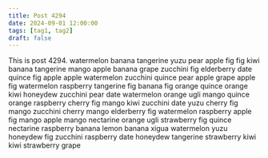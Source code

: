 ```yaml
---
title: Post 4294
date: 2024-09-01 12:00:00
tags: [tag1, tag2]
draft: false
---
```

This is post 4294.
watermelon
banana
tangerine
yuzu
pear
apple
fig
fig
kiwi
banana
tangerine
mango
apple
banana
grape
zucchini
fig
elderberry
date
quince
fig
apple
apple
watermelon
zucchini
quince
pear
apple
grape
apple
fig
watermelon
raspberry
tangerine
fig
banana
fig
orange
quince
orange
kiwi
honeydew
zucchini
pear
date
watermelon
orange
ugli
mango
quince
orange
raspberry
cherry
fig
mango
kiwi
zucchini
date
yuzu
cherry
fig
mango
zucchini
cherry
mango
elderberry
fig
watermelon
raspberry
apple
fig
mango
apple
mango
nectarine
orange
ugli
strawberry
fig
quince
nectarine
raspberry
banana
lemon
banana
xigua
watermelon
yuzu
honeydew
fig
zucchini
raspberry
date
honeydew
tangerine
strawberry
kiwi
kiwi
strawberry
grape
